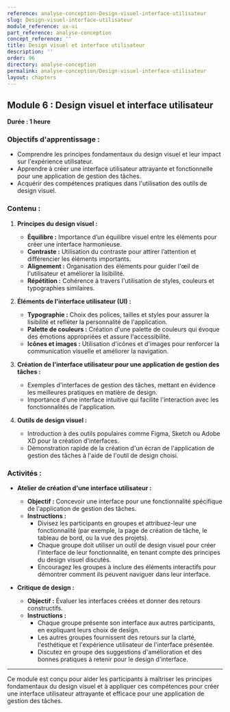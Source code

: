 ```yaml
---
reference: analyse-conception-Design-visuel-interface-utilisateur
slug: Design-visuel-interface-utilisateur
module_reference: ux-ui
part_reference: analyse-conception
concept_reference: ''
title: Design visuel et interface utilisateur
description: ''
order: 96
directory: analyse-conception
permalink: analyse-conception/Design-visuel-interface-utilisateur
layout: chapters
---
```


## **Module 6 : Design visuel et interface utilisateur**  
**Durée : 1 heure**

### **Objectifs d'apprentissage :**
- Comprendre les principes fondamentaux du design visuel et leur impact sur l'expérience utilisateur.
- Apprendre à créer une interface utilisateur attrayante et fonctionnelle pour une application de gestion des tâches.
- Acquérir des compétences pratiques dans l'utilisation des outils de design visuel.

### **Contenu :**

1. **Principes du design visuel :**
   - **Équilibre :** Importance d’un équilibre visuel entre les éléments pour créer une interface harmonieuse.
   - **Contraste :** Utilisation du contraste pour attirer l’attention et différencier les éléments importants.
   - **Alignement :** Organisation des éléments pour guider l'œil de l'utilisateur et améliorer la lisibilité.
   - **Répétition :** Cohérence à travers l'utilisation de styles, couleurs et typographies similaires.

2. **Éléments de l'interface utilisateur (UI) :**
   - **Typographie :** Choix des polices, tailles et styles pour assurer la lisibilité et refléter la personnalité de l'application.
   - **Palette de couleurs :** Création d'une palette de couleurs qui évoque des émotions appropriées et assure l'accessibilité.
   - **Icônes et images :** Utilisation d'icônes et d'images pour renforcer la communication visuelle et améliorer la navigation.

3. **Création de l'interface utilisateur pour une application de gestion des tâches :**
   - Exemples d'interfaces de gestion des tâches, mettant en évidence les meilleures pratiques en matière de design.
   - Importance d'une interface intuitive qui facilite l'interaction avec les fonctionnalités de l'application.

4. **Outils de design visuel :**
   - Introduction à des outils populaires comme Figma, Sketch ou Adobe XD pour la création d'interfaces.
   - Démonstration rapide de la création d'un écran de l'application de gestion des tâches à l'aide de l'outil de design choisi.

### **Activités :**

- **Atelier de création d'une interface utilisateur :**
  - **Objectif :** Concevoir une interface pour une fonctionnalité spécifique de l'application de gestion des tâches.
  - **Instructions :**
    - Divisez les participants en groupes et attribuez-leur une fonctionnalité (par exemple, la page de création de tâche, le tableau de bord, ou la vue des projets).
    - Chaque groupe doit utiliser un outil de design visuel pour créer l'interface de leur fonctionnalité, en tenant compte des principes du design visuel discutés.
    - Encouragez les groupes à inclure des éléments interactifs pour démontrer comment ils peuvent naviguer dans leur interface.

- **Critique de design :**
  - **Objectif :** Évaluer les interfaces créées et donner des retours constructifs.
  - **Instructions :**
    - Chaque groupe présente son interface aux autres participants, en expliquant leurs choix de design.
    - Les autres groupes fournissent des retours sur la clarté, l'esthétique et l'expérience utilisateur de l'interface présentée.
    - Discutez en groupe des suggestions d'amélioration et des bonnes pratiques à retenir pour le design d'interface.

---

Ce module est conçu pour aider les participants à maîtriser les principes fondamentaux du design visuel et à appliquer ces compétences pour créer une interface utilisateur attrayante et efficace pour une application de gestion des tâches.
